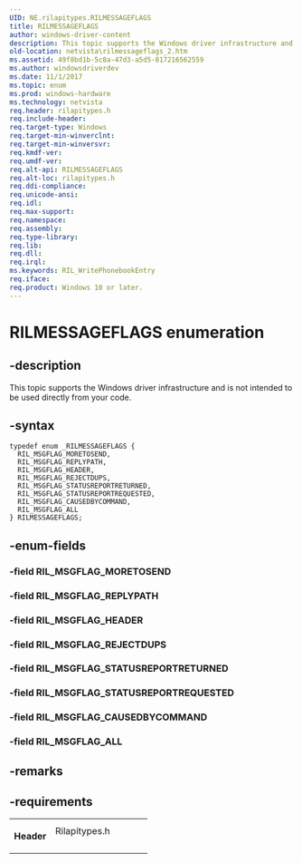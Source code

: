 ```yaml
---
UID: NE.rilapitypes.RILMESSAGEFLAGS
title: RILMESSAGEFLAGS
author: windows-driver-content
description: This topic supports the Windows driver infrastructure and is not intended to be used directly from your code.
old-location: netvista\rilmessageflags_2.htm
ms.assetid: 49f8bd1b-5c8a-47d3-a5d5-817216562559
ms.author: windowsdriverdev
ms.date: 11/1/2017
ms.topic: enum
ms.prod: windows-hardware
ms.technology: netvista
req.header: rilapitypes.h
req.include-header: 
req.target-type: Windows
req.target-min-winverclnt: 
req.target-min-winversvr: 
req.kmdf-ver: 
req.umdf-ver: 
req.alt-api: RILMESSAGEFLAGS
req.alt-loc: rilapitypes.h
req.ddi-compliance: 
req.unicode-ansi: 
req.idl: 
req.max-support: 
req.namespace: 
req.assembly: 
req.type-library: 
req.lib: 
req.dll: 
req.irql: 
ms.keywords: RIL_WritePhonebookEntry
req.iface: 
req.product: Windows 10 or later.
---
```


# RILMESSAGEFLAGS enumeration



## -description
<p>This topic supports the Windows driver infrastructure and is not intended to be used directly from your code. </p>


## -syntax

````
typedef enum _RILMESSAGEFLAGS { 
  RIL_MSGFLAG_MORETOSEND,
  RIL_MSGFLAG_REPLYPATH,
  RIL_MSGFLAG_HEADER,
  RIL_MSGFLAG_REJECTDUPS,
  RIL_MSGFLAG_STATUSREPORTRETURNED,
  RIL_MSGFLAG_STATUSREPORTREQUESTED,
  RIL_MSGFLAG_CAUSEDBYCOMMAND,
  RIL_MSGFLAG_ALL
} RILMESSAGEFLAGS;
````


## -enum-fields
<dl>

### -field <a id="RIL_MSGFLAG_MORETOSEND"></a><a id="ril_msgflag_moretosend"></a><b>RIL_MSGFLAG_MORETOSEND</b>

<dd></dd>

### -field <a id="RIL_MSGFLAG_REPLYPATH"></a><a id="ril_msgflag_replypath"></a><b>RIL_MSGFLAG_REPLYPATH</b>

<dd></dd>

### -field <a id="RIL_MSGFLAG_HEADER"></a><a id="ril_msgflag_header"></a><b>RIL_MSGFLAG_HEADER</b>

<dd></dd>

### -field <a id="RIL_MSGFLAG_REJECTDUPS"></a><a id="ril_msgflag_rejectdups"></a><b>RIL_MSGFLAG_REJECTDUPS</b>

<dd></dd>

### -field <a id="RIL_MSGFLAG_STATUSREPORTRETURNED"></a><a id="ril_msgflag_statusreportreturned"></a><b>RIL_MSGFLAG_STATUSREPORTRETURNED</b>

<dd></dd>

### -field <a id="RIL_MSGFLAG_STATUSREPORTREQUESTED"></a><a id="ril_msgflag_statusreportrequested"></a><b>RIL_MSGFLAG_STATUSREPORTREQUESTED</b>

<dd></dd>

### -field <a id="RIL_MSGFLAG_CAUSEDBYCOMMAND"></a><a id="ril_msgflag_causedbycommand"></a><b>RIL_MSGFLAG_CAUSEDBYCOMMAND</b>

<dd></dd>

### -field <a id="RIL_MSGFLAG_ALL"></a><a id="ril_msgflag_all"></a><b>RIL_MSGFLAG_ALL</b>

<dd></dd>
</dl>

## -remarks


## -requirements
<table>
<tr>
<th width="30%">
<p>Header</p>
</th>
<td width="70%">
<dl>
<dt>Rilapitypes.h</dt>
</dl>
</td>
</tr>
</table>